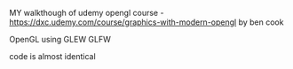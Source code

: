 MY walkthough of udemy opengl course - https://dxc.udemy.com/course/graphics-with-modern-opengl by ben cook

OpenGL using GLEW GLFW

code is almost identical